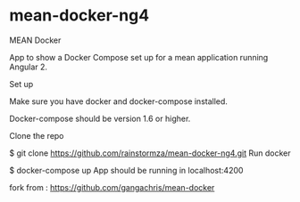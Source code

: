 # mean-docker-ng4

MEAN Docker

App to show a Docker Compose set up for a mean application running Angular 2.

Set up

Make sure you have docker and docker-compose installed.

Docker-compose should be version 1.6 or higher.

Clone the repo

$ git clone https://github.com/rainstormza/mean-docker-ng4.git
Run docker

$ docker-compose up
App should be running in localhost:4200


fork from : https://github.com/gangachris/mean-docker
